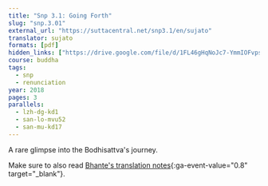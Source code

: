 ```yaml
---
title: "Snp 3.1: Going Forth"
slug: "snp.3.01"
external_url: "https://suttacentral.net/snp3.1/en/sujato"
translator: sujato
formats: [pdf]
hidden_links: ["https://drive.google.com/file/d/1FL46gHqNoJc7-YmmIOFvpsRoD5l7ya_B/view?usp=drivesdk"]
course: buddha
tags:
  - snp
  - renunciation
year: 2018
pages: 3
parallels:
  - lzh-dg-kd1
  - san-lo-mvu52
  - san-mu-kd17
---
```


A rare glimpse into the Bodhisattva's journey.

Make sure to also read [Bhante's translation notes](https://discourse.suttacentral.net/t/snp-3-1-pabbajjasutta-the-going-forth/26844?u=khemarato.bhikkhu){:ga-event-value="0.8" target="_blank"}.
